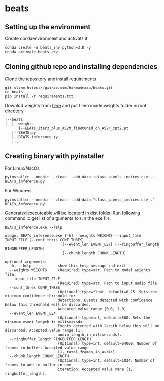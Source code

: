 # beats
## Setting up the environment
Create condaenvironment and activate it
```
conda create -n beats_env python=3.8 -y
conda activate beats_env
```
## Cloning github repo and installing dependencies
Clone the repository and install requirements
```
git clone https://github.com/hahmadraza/beats.git
cd beats
pip install -r requirements.txt
```
Downlod weights from [here](https://drive.google.com/file/d/1233NK6I3z9TEUJobSHqd2B4RNtWn0UHR/view?usp=drivesdk) and put them inside weights folder in root directory 
```
|--beats
|  |--weights
      |--BEATs_iter3_plus_AS2M_finetuned_on_AS2M_cpt2.pt
   |--BEATS.py
   |--BEATS_inference.py
   ...
```
## Creating binary with pyinstaller
For Linux/MacOs
```
pyinstaller --onedir --clean --add-data "class_labels_indices.csv:." BEATs_inference.py
```

For Windows
```
pyinstaller --onedir --clean --add-data "class_labels_indices.csv;." BEATs_inference.py
```

Generated executeable will be locaterd in dist folder. Run following command to get list of arguments to run the exe file.
```
BEATs_inference.exe --help
```
```
usage: BEATs_inference.exe [-h] --weights WEIGHTS --input_file INPUT_FILE [--conf_thres CONF_THRES]
                          [--event_len EVENT_LEN] [--ringbuffer_length RINGBUFFER_LENGTH]
                          [--chunk_length CHUNK_LENGTH]

optional arguments:
  -h, --help            show this help message and exit
  --weights WEIGHTS     (Required) type=str. Path to model weights file.
  --input_file INPUT_FILE
                        (Required) type=str. Path to input audio file.
  --conf_thres CONF_THRES
                        (Optional) type=float, default=0.25. Sets the minimum confidence threshold for
                        detections. Events detected with confidence below this threshold will be discarded.    
                        Accepted value range [0.0, 1.0].
  --event_len EVENT_LEN
                        (Optional) type=int, default=500. Sets the minimum event length in miliseconds.        
                        Events detected with length below this will be discarded. Accepted value range [1,     
                        audio_length_in_miliseconds].
  --ringbuffer_length RINGBUFFER_LENGTH
                        (Optional) type=int, default=64000. Number of frames in buffer. Accepted value range   
                        [1, total_frames_in_audio].
  --chunk_length CHUNK_LENGTH
                        (Optional) type=int, default=1024. Number of frames to add in buffer in one
                        iteration. Accepted value rane [1, ringbuffer_length].
```
